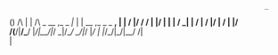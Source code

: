 
                                                                    _  
   ()                          /\                                  | | 
   /\  _   __   ,_    _ _|_   |  |  __          ,_    _  _    __,  | | 
  /  \|/  /    /  |  |/  |    |  | /  \_|   |  /  |  / |/ |  /  |  |/  
 /(__/|__/\___/   |_/|__/|_/   \_|/\__/  \_/|_/   |_/  |  |_/\_/|_/|__/
                                /|                                     
                                \|                                     
